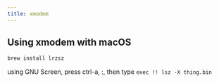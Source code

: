 ```yaml
---
title: xmodem
---
```


## Using xmodem with macOS

```bash
brew install lrzsz
```

using GNU Screen, press ctrl-a, :, then type `exec !! lsz -X thing.bin`
